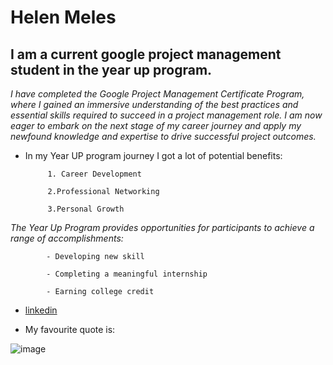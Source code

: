 

# Helen Meles 
## I am a current google project management student in the year up program.

*I have completed the Google Project Management Certificate Program, where I gained an immersive understanding of the best practices and essential skills required to succeed in a project management role. I am now eager to embark on the next stage of my career journey and apply my newfound knowledge and expertise to drive successful project outcomes.*
* In my Year UP program journey I got a lot of potential benefits:

           1. Career Development
           
           2.Professional Networking
           
           3.Personal Growth
           
 *The Year Up Program provides opportunities for participants to achieve a range of accomplishments:*
 

            - Developing new skill
            
            - Completing a meaningful internship
            
            - Earning college credit
           
 * [linkedin](https://www.linkedin.com/in/helen-meles-957a74262)
 
 
 * My favourite quote is:
 
 ![image](https://user-images.githubusercontent.com/127349077/224512648-164b13ae-7fe7-4c43-a6f2-a5f1c262939f.jpeg)
